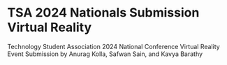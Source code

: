 # TSA 2024 Nationals Submission Virtual Reality
 Technology Student Association 2024 National Conference Virtual Reality Event Submission by Anurag Kolla, Safwan Sain, and Kavya Barathy
